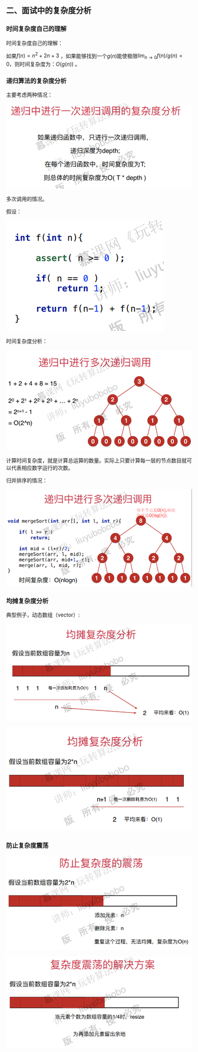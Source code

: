 ## 二、面试中的复杂度分析

### 时间复杂度自己的理解

时间复杂度自己的理解：

如果$f(n)=n^2+2n+3$ ，如果能够找到一个$g(n)$能使极限$lim_{n→0}f(n)/g(n)=0$，则时间复杂度为：$O(g(n))$ 。

### 递归算法的复杂度分析

主要考虑两种情况：

![1534766336050](pics/1534766336050.png)

多次调用的情况。

假设：

![1534767217227](pics/1534767217227.png)

时间复杂度分析：

![1534766812444](pics/1534766812444.png)

计算时间复杂度，就是计算总运算的数量。实际上只要计算每一层的节点数目就可以代表相应数字运行的次数。

归并排序的情况：

![1534768246694](pics/1534768246694.png)

### 均摊复杂度分析

典型例子，动态数组（vector）:

![1534768762293](pics/1534768762293.png)



![1534768780523](pics/1534768780523.png)

### 防止复杂度震荡

![1534768894289](pics/1534768894289.png)

![1534768901212](pics/1534768901212.png)

